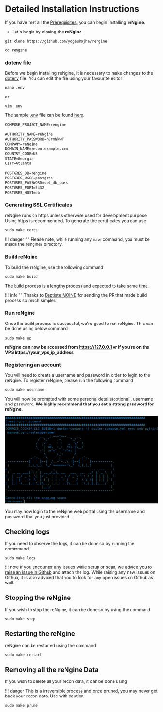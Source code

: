 # Detailed Installation Instructions

If you have met all the [Prerequisites](#prerequisites), you can begin installing **reNgine**.

* Let's begin by cloning the **reNgine**.

```
git clone https://github.com/yogeshojha/rengine
```

```
cd rengine
```

### dotenv file

Before we begin installing reNgine, it is necessary to make changes to the [dotenv](https://github.com/yogeshojha/rengine/blob/master/.env) file. You can edit the file using your favourite editor

```
nano .env
```

or

```
vim .env
```

The sample [.env](https://github.com/yogeshojha/rengine/blob/master/.env) file can be found [here](https://github.com/yogeshojha/rengine/blob/master/.env).

```
COMPOSE_PROJECT_NAME=rengine

AUTHORITY_NAME=reNgine
AUTHORITY_PASSWORD=nSrmNkwT
COMPANY=reNgine
DOMAIN_NAME=recon.example.com
COUNTRY_CODE=US
STATE=Georgia
CITY=Atlanta

POSTGRES_DB=rengine
POSTGRES_USER=postgres
POSTGRES_PASSWORD=set_db_pass
POSTGRES_PORT=5432
POSTGRES_HOST=db
```

### Generating SSL Certificates

reNgine runs on https unless otherwise used for development purpose. Using https is recommended. To generate the certificates you can use

```
sudo make certs
```

!!! danger ""
    Please note, while running any `make` command, you must be inside the rengine/ directory.

### Build reNgine

To build the reNgine, use the following command

```
sudo make build
```

The build process is a lengthy process and expected to take some time.

!!! info ""
    Thanks to [Baptiste MOINE](https://github.com/Creased) for sending the PR that made build process so much simpler.

### Run reNgine

Once the build process is successful, we're good to run reNgine. This can be done using below command

```
sudo make up
```

**reNgine can now be accessed from https://127.0.0.1 or if you're on the VPS https://your_vps_ip_address**

### Registering an account

You will need to create a username and password in order to login to the reNgine. To register reNgine, please run the following command

```
sudo make username
```

You will now be prompted with some personal details(optional), username and password. **We highly recommend that you set a strong password for reNgine.**

![](../static/username.png)

You may now login to the reNgine web portal using the username and password that you just provided.

## Checking logs

If you need to observe the logs, it can be done so by running the commmand

```
sudo make logs
```

!!! note
    If you encounter any issues while setup or scan, we advice you to [raise an issue in Github](https://github.com/yogeshojha/rengine/issues) and attach the log. While raising any new issues on Github, it is also adviced that you to look for any open issues on Github as well.

## Stopping the reNgine

If you wish to stop the reNgine, it can be done so by using the command

```
sudo make stop
```

## Restarting the reNgine

reNgine can be restarted using the command

```
sudo make restart
```

## Removing all the reNgine Data

If you wish to delete all your recon data, it can be done using

!!! danger
    This is a irreversible process and once pruned, you may never get back your recon data.
    Use with caution.

```
sudo make prune
```
